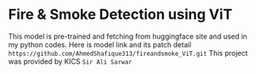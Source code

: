 # Fire & Smoke Detection using ViT 
This model is pre-trained and fetching from huggingface site and used in my python codes. Here is model link and its patch detail `https://github.com/AhmedShafique313/fireandsmoke_ViT.git`
This project was provided by KICS `Sir Ali Sarwar`
